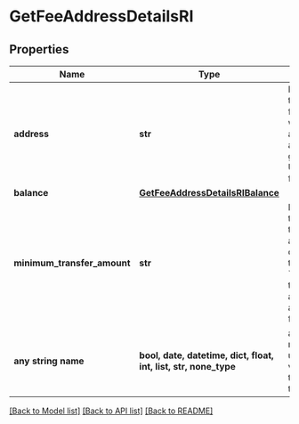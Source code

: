 # GetFeeAddressDetailsRI


## Properties
Name | Type | Description | Notes
------------ | ------------- | ------------- | -------------
**address** | **str** | Represents the specific fee address, which is always automatically generated. Users must fund it. | 
**balance** | [**GetFeeAddressDetailsRIBalance**](GetFeeAddressDetailsRIBalance.md) |  | 
**minimum_transfer_amount** | **str** | Represents the minimum transfer amount of the currency in the &#x60;fromAddress&#x60; that can be allowed for an automatic forwarding. | 
**any string name** | **bool, date, datetime, dict, float, int, list, str, none_type** | any string name can be used but the value must be the correct type | [optional]

[[Back to Model list]](../README.md#documentation-for-models) [[Back to API list]](../README.md#documentation-for-api-endpoints) [[Back to README]](../README.md)


